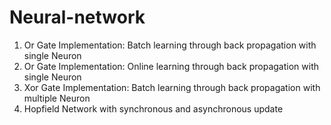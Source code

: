 # Neural-network 
1. Or Gate Implementation: Batch learning through back propagation with single Neuron 
2. Or Gate Implementation: Online learning through back propagation with single Neuron
3. Xor Gate Implementation: Batch learning through back propagation with multiple Neuron
4. Hopfield Network with synchronous and asynchronous update
